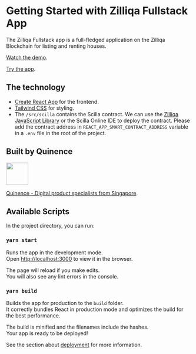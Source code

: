 # Getting Started with Zilliqa Fullstack App

The Zilliqa Fullstack app is a full-fledged application on the Zilliqa Blockchain for listing and renting houses.

[Watch the demo](https://www.loom.com/share/7f9530f80de34ba6be8b9a954f331e47).

[Try the app](https://rentonzilliqa-frontend.vercel.app).

## The technology

- [Create React App](https://github.com/facebook/create-react-app) for the frontend.
- [Tailwind CSS](https://tailwindcss.com) for styling.
- The `/src/scilla` contains the Scilla contract. We can use the [Zilliqa JavaScript Library](https://github.com/Zilliqa/Zilliqa-JavaScript-Library) or the Scilla Online IDE to deploy the contract. Please add the contract address in `REACT_APP_SMART_CONTRACT_ADDRESS` variable in a `.env` file in the root of the project.

## Built by Quinence

<img src="https://user-images.githubusercontent.com/40576802/117850196-b4a39e80-b2a2-11eb-9e7d-8ecbbf1b04d6.png" width="60">

[Quinence - Digital product specialists from Singapore](https://quinence.com).

## Available Scripts

In the project directory, you can run:

### `yarn start`

Runs the app in the development mode.\
Open [http://localhost:3000](http://localhost:3000) to view it in the browser.

The page will reload if you make edits.\
You will also see any lint errors in the console.

### `yarn build`

Builds the app for production to the `build` folder.\
It correctly bundles React in production mode and optimizes the build for the best performance.

The build is minified and the filenames include the hashes.\
Your app is ready to be deployed!

See the section about [deployment](https://facebook.github.io/create-react-app/docs/deployment) for more information.
